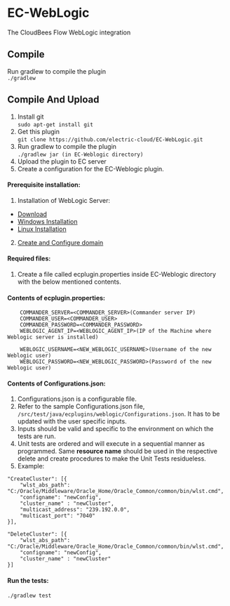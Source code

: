 EC-WebLogic
============

The CloudBees Flow WebLogic integration

## Compile ##

Run gradlew to compile the plugin\
`./gradlew`

## Compile And Upload ##
1. Install git\
   `sudo apt-get install git`
2. Get this plugin\
   `git clone https://github.com/electric-cloud/EC-WebLogic.git`
3. Run gradlew to compile the plugin\
   `./gradlew jar (in EC-Weblogic directory)`
4. Upload the plugin to EC server
5. Create a configuration for the EC-Weblogic plugin.

#### Prerequisite installation: ####
1. Installation of WebLogic Server:
  * [Download](http://www.oracle.com/technetwork/middleware/weblogic/downloads/wls-main-097127.html)
  * [Windows Installation](https://docs.oracle.com/cd/E24329_01/doc.1211/e24492/install_screens.htm#WLSIG213)
  * [Linux Installation](https://oracle-base.com/articles/12c/weblogic-installation-on-oracle-linux-5-and-6-1212)
2. [Create and Configure domain](https://docs.oracle.com/cd/E13222_01/wls/docs90/config_scripting/domains.html#1001190)

#### Required files: ####
1. Create a file called ecplugin.properties inside EC-Weblogic directory with the below mentioned contents.

#### Contents of ecplugin.properties: ####
```
    COMMANDER_SERVER=<COMMANDER_SERVER>(Commander server IP)
    COMMANDER_USER=<COMMANDER_USER>
    COMMANDER_PASSWORD=<COMMANDER_PASSWORD>
    WEBLOGIC_AGENT_IP=<WEBLOGIC_AGENT_IP>(IP of the Machine where Weblogic server is installed)
    
    WEBLOGIC_USERNAME=<NEW_WEBLOGIC_USERNAME>(Username of the new Weblogic user)
    WEBLOGIC_PASSWORD=<NEW_WEBLOGIC_PASSWORD>(Password of the new Weblogic user)
```

#### Contents of Configurations.json: ####
1. Configurations.json is a configurable file.
2. Refer to the sample Configurations.json file, `/src/test/java/ecplugins/weblogic/Configurations.json`. It has to be updated with the user specific inputs.
3. Inputs should be valid and specific to the environment on which the tests are run.
4. Unit tests are ordered and will execute in a sequential manner as programmed. Same **resource name** should be used in the respective delete and create procedures to make the Unit Tests residueless.
5. Example: 
```
"CreateCluster": [{
    "wlst_abs_path": "C:/Oracle/Middleware/Oracle_Home/Oracle_Common/common/bin/wlst.cmd",
	"configname": "newConfig",
	"cluster_name" : "newCluster",
	"multicast_address": "239.192.0.0",
	"multicast_port": "7040"
}],
          
"DeleteCluster": [{
    "wlst_abs_path": "C:/Oracle/Middleware/Oracle_Home/Oracle_Common/common/bin/wlst.cmd",
    "configname": "newConfig",
    "cluster_name" : "newCluster"
}]
```
#### Run the tests: #####
    ./gradlew test


